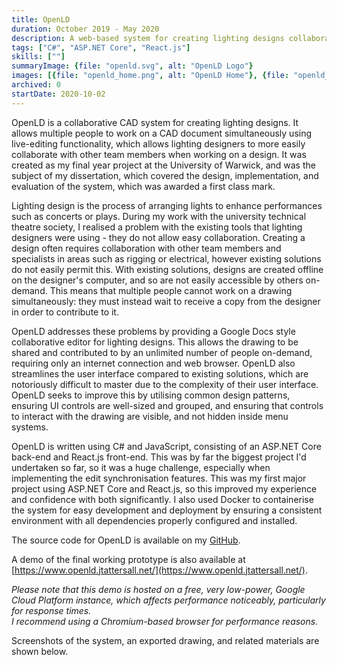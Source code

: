 ```yaml
---
title: OpenLD
duration: October 2019 - May 2020
description: A web-based system for creating lighting designs collaboratively with live-editing functionality. Created as my final year project at the University of Warwick.
tags: ["C#", "ASP.NET Core", "React.js"]
skills: [""]
summaryImage: {file: "openld.svg", alt: "OpenLD Logo"}
images: [{file: "openld_home.png", alt: "OpenLD Home"}, {file: "openld_editor.png", alt: "OpenLD Editor"}]
archived: 0
startDate: 2020-10-02
---
```


OpenLD is a collaborative CAD system for creating lighting designs. It allows multiple people to work on a CAD
document simultaneously using live-editing functionality, which allows lighting designers to more easily
collaborate with other team members when working on a design. It was created as my final year project at the
University of Warwick, and was the subject of my dissertation, which covered the design, implementation, and
evaluation of the system, which was awarded a first class mark.

Lighting design is the process of arranging lights to enhance performances such as concerts or plays. During my
work with the university technical theatre society, I realised a problem with the existing tools that lighting
designers were using - they do not allow easy collaboration. Creating a design often requires collaboration with
other team members and specialists in areas such as rigging or electrical, however existing solutions do not
easily
permit this. With existing solutions, designs are created offline on the designer's computer, and so are not
easily accessible by others on-demand. This means that multiple people cannot work on a drawing simultaneously:
they must instead wait to receive a copy from the designer in order to contribute to it.

OpenLD addresses these problems by providing a Google Docs style collaborative editor for lighting designs. This
allows the drawing to be shared and contributed to by an unlimited number of people on-demand, requiring only an
internet connection and web browser. OpenLD also streamlines the user interface compared to existing solutions,
which are notoriously difficult to master due to the complexity of their user interface. OpenLD seeks to improve
this by utilising common design patterns, ensuring UI controls are well-sized and grouped, and ensuring that
controls to interact with the drawing are visible, and not hidden inside menu systems.

OpenLD is written using C# and JavaScript, consisting of an ASP.NET Core back-end and React.js front-end. This
was by far the biggest project I'd undertaken so far, so it was a huge challenge, especially when implementing
the edit synchronisation features. This was my first major project using ASP.NET Core and React.js, so this
improved my experience and confidence with both significantly. I also used Docker to containerise the system for
easy development and deployment by ensuring a consistent environment with all dependencies properly configured
and installed.

The source code for OpenLD is available on my [GitHub](https://github.com/jamerst/openld).

A demo of the final working prototype is also available at [https://www.openld.jtattersall.net/](https://www.openld.jtattersall.net/).

_Please note that this demo is hosted on a free, very low-power, Google Cloud Platform instance, which
affects performance noticeably, particularly for response times. <br>I recommend using a Chromium-based browser for performance reasons._

Screenshots of the system, an exported drawing, and related materials are shown below.